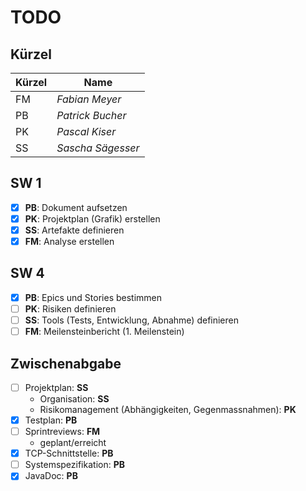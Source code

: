 # TODO

## Kürzel

| Kürzel    | Name               |
| ----------|--------------------|
| FM        | *Fabian Meyer*     |
| PB        | *Patrick Bucher*   |
| PK        | *Pascal Kiser*     |
| SS        | *Sascha Sägesser*  |

## SW 1

- [X] **PB**: Dokument aufsetzen
- [X] **PK**: Projektplan (Grafik) erstellen
- [X] **SS**: Artefakte definieren
- [X] **FM**: Analyse erstellen

## SW 4

- [X] **PB**: Epics und Stories bestimmen
- [ ] **PK**: Risiken definieren
- [ ] **SS**: Tools (Tests, Entwicklung, Abnahme) definieren
- [ ] **FM**: Meilensteinbericht (1. Meilenstein)

## Zwischenabgabe

- [ ] Projektplan: **SS**
    - Organisation: **SS**
    - Risikomanagement (Abhängigkeiten, Gegenmassnahmen): **PK**
- [X] Testplan: **PB**
- [ ] Sprintreviews: **FM**
    - geplant/erreicht
- [X] TCP-Schnittstelle: **PB**
- [ ] Systemspezifikation: **PB**
- [X] JavaDoc: **PB**
